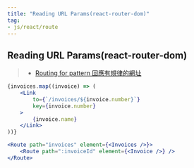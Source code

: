 ```yaml
---
title: "Reading URL Params(react-router-dom)"
tag: 
- js/react/route 
---
```


##  Reading URL Params(react-router-dom)
>- [Routing for pattern 回應有規律的網址](Routing%20for%20pattern%20回應有規律的網址.md)

```jsx
{invoices.map((invoice) => (
	<Link
		to={`/invoices/${invoice.number}`}
		key={invoice.number}
	>
		{invoice.name}
	</Link>
))}
```

```jsx
<Route path="invoices" element={<Invoices />}>
	<Route path=":invoiceId" element={<Invoice />} />
</Route>
```